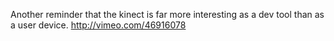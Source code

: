Another reminder that the kinect is far more interesting as a dev tool than as a user device. http://vimeo.com/46916078